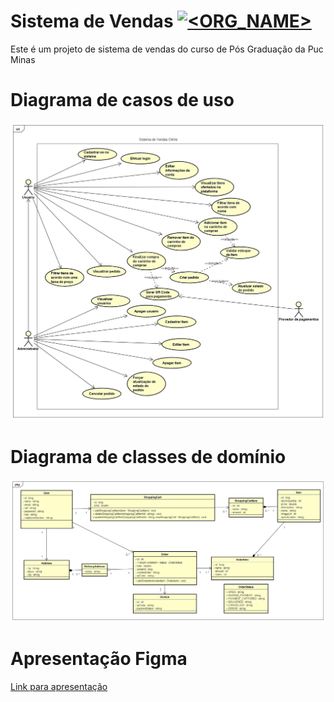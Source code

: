 # Sistema de Vendas [![<ORG_NAME>](https://circleci.com/gh/leoee/sistema-de-vendas.svg?style=svg)](https://app.circleci.com/pipelines/github/leoee/sistema-de-vendas?filter=all)
Este é um projeto de sistema de vendas do curso de Pós Graduação da Puc Minas



# Diagrama de casos de uso

![alt text](https://github.com/leoee/sistema-de-vendas/blob/main/images/UseCases.jpg)<br>



# Diagrama de classes de domínio

![alt text](https://github.com/leoee/sistema-de-vendas/blob/main/images/DomainDiagram.jpg)<br>

# Apresentação Figma

[Link para apresentação](https://www.figma.com/proto/cqb9ekurSRedltHNyb3XAq/P%C3%B3s-UI?node-id=703%3A25112&scaling=min-zoom&page-id=256%3A0&starting-point-node-id=703%3A25112)
